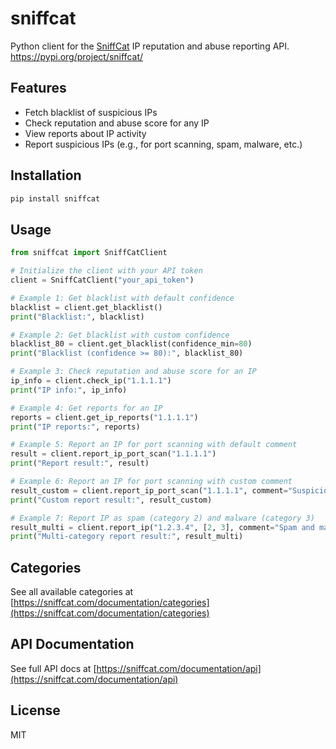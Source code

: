 # sniffcat

Python client for the [SniffCat](https://sniffcat.com/documentation/api) IP reputation and abuse reporting API.
https://pypi.org/project/sniffcat/

## Features

- Fetch blacklist of suspicious IPs
- Check reputation and abuse score for any IP
- View reports about IP activity
- Report suspicious IPs (e.g., for port scanning, spam, malware, etc.)

## Installation

```sh
pip install sniffcat
```

## Usage

```python
from sniffcat import SniffCatClient

# Initialize the client with your API token
client = SniffCatClient("your_api_token")

# Example 1: Get blacklist with default confidence
blacklist = client.get_blacklist()
print("Blacklist:", blacklist)

# Example 2: Get blacklist with custom confidence
blacklist_80 = client.get_blacklist(confidence_min=80)
print("Blacklist (confidence >= 80):", blacklist_80)

# Example 3: Check reputation and abuse score for an IP
ip_info = client.check_ip("1.1.1.1")
print("IP info:", ip_info)

# Example 4: Get reports for an IP
reports = client.get_ip_reports("1.1.1.1")
print("IP reports:", reports)

# Example 5: Report an IP for port scanning with default comment
result = client.report_ip_port_scan("1.1.1.1")
print("Report result:", result)

# Example 6: Report an IP for port scanning with custom comment
result_custom = client.report_ip_port_scan("1.1.1.1", comment="Suspicious port scan detected from this IP")
print("Custom report result:", result_custom)

# Example 7: Report IP as spam (category 2) and malware (category 3)
result_multi = client.report_ip("1.2.3.4", [2, 3], comment="Spam and malware activity detected")
print("Multi-category report result:", result_multi)
```

## Categories

See all available categories at [https://sniffcat.com/documentation/categories](https://sniffcat.com/documentation/categories)

## API Documentation

See full API docs at [https://sniffcat.com/documentation/api](https://sniffcat.com/documentation/api)

## License

MIT
